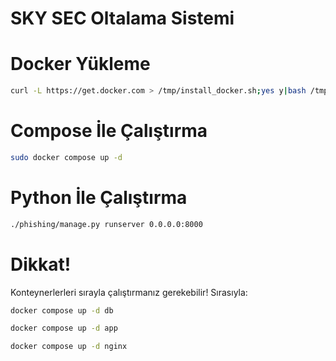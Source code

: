 # SKY SEC Oltalama Sistemi

# Docker Yükleme
```bash
curl -L https://get.docker.com > /tmp/install_docker.sh;yes y|bash /tmp/install_docker.sh
```

# Compose İle Çalıştırma
```bash
sudo docker compose up -d
```

# Python İle Çalıştırma
```bash
./phishing/manage.py runserver 0.0.0.0:8000
```

# Dikkat!

Konteynerlerleri sırayla çalıştırmanız gerekebilir! Sırasıyla:

```bash
docker compose up -d db
```

```bash
docker compose up -d app
```

```bash
docker compose up -d nginx
```